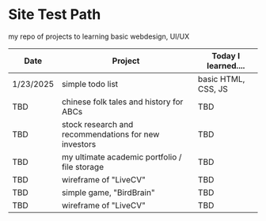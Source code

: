 # Site Test Path
my repo of projects to learning basic webdesign, UI/UX 

| Date          | Project           | Today I learned....       |
| ------------- | -------------     | -------------
| 1/23/2025     | simple todo list  | basic HTML, CSS, JS       |
| TBD           | chinese folk tales and history for ABCs  |   TBD    |
| TBD           | stock research and recommendations for new investors  |   TBD    |
| TBD           | my ultimate academic portfolio / file storage |   TBD    |
| TBD           | wireframe of "LiveCV"  |   TBD    |
| TBD           | simple game, "BirdBrain" |   TBD    |
| TBD           | wireframe of "LiveCV"  |   TBD    |
